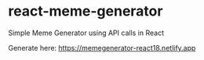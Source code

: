 # react-meme-generator
 Simple Meme Generator using API calls in React

 Generate here: https://memegenerator-react18.netlify.app


